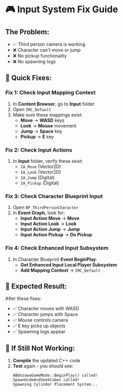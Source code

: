 # 🎮 Input System Fix Guide

## The Problem:
- ✅ Third person camera is working
- ❌ Character can't move or jump
- ❌ No pickup functionality
- ❌ No spawning logs

## 🔧 Quick Fixes:

### Fix 1: Check Input Mapping Context
1. In **Content Browser**, go to **Input** folder
2. Open `IMC_Default`
3. Make sure these mappings exist:
   - **Move** → **WASD** keys
   - **Look** → **Mouse** movement
   - **Jump** → **Space** key
   - **Pickup** → **E** key

### Fix 2: Check Input Actions
1. In **Input** folder, verify these exist:
   - `IA_Move` (Vector2D)
   - `IA_Look` (Vector2D)
   - `IA_Jump` (Digital)
   - `IA_Pickup` (Digital)

### Fix 3: Check Character Blueprint Input
1. Open `BP_ThirdPersonCharacter`
2. In **Event Graph**, look for:
   - **Input Action Move** → **Move**
   - **Input Action Look** → **Look**
   - **Input Action Jump** → **Jump**
   - **Input Action Pickup** → **Do Pickup**

### Fix 4: Check Enhanced Input Subsystem
1. In Character Blueprint **Event BeginPlay**:
   - **Get Enhanced Input Local Player Subsystem**
   - **Add Mapping Context** → `IMC_Default`

## 🎯 Expected Result:
After these fixes:
- ✅ Character moves with WASD
- ✅ Character jumps with Space
- ✅ Mouse controls camera
- ✅ E key picks up objects
- ✅ Spawning logs appear

## 🚨 If Still Not Working:
1. **Compile** the updated C++ code
2. **Test** again - you should see:
   ```
   ABdozawaGameMode::BeginPlay() called!
   SpawnHideAndSeekCubes called!
   Spawning Cylinder Placement System...
   ```

